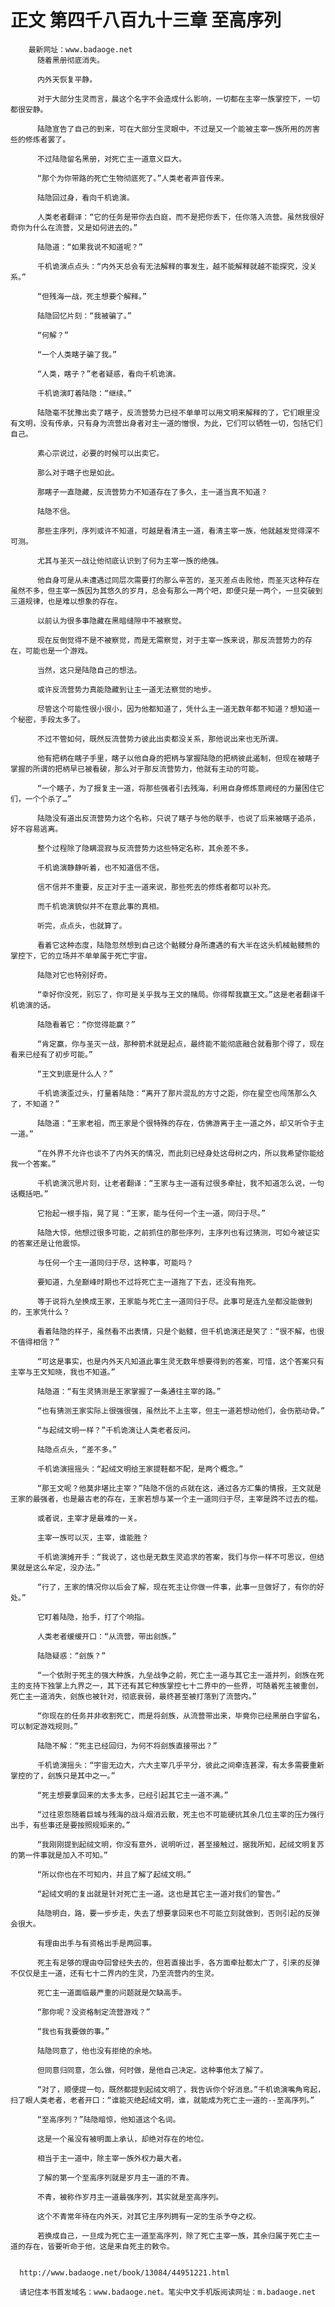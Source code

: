 # 正文 第四千八百九十三章 至高序列
        最新网址：www.badaoge.net
          随着黑册彻底消失。
      
          内外天恢复平静。
      
          对于大部分生灵而言，晨这个名字不会造成什么影响，一切都在主宰一族掌控下，一切都很安静。
      
          陆隐宣告了自己的到来，可在大部分生灵眼中，不过是又一个能被主宰一族所用的厉害些的修炼者罢了。
      
          不过陆隐留名黑册，对死亡主一道意义巨大。
      
          “那个为你带路的死亡生物彻底死了。”人类老者声音传来。
      
          陆隐回过身，看向千机诡演。
      
          人类老者翻译：“它的任务是带你去白庭，而不是把你丢下，任你落入流营。虽然我很好奇你为什么在流营，又是如何进去的。”
      
          陆隐道：“如果我说不知道呢？”
      
          千机诡演点点头：“内外天总会有无法解释的事发生，越不能解释就越不能探究，没关系。”
      
          “但残海一战，死主想要个解释。”
      
          陆隐回忆片刻：“我被骗了。”
      
          “何解？”
      
          “一个人类瞎子骗了我。”
      
          “人类，瞎子？”老者疑惑，看向千机诡演。
      
          千机诡演盯着陆隐：“继续。”
      
          陆隐毫不犹豫出卖了瞎子，反流营势力已经不单单可以用文明来解释的了，它们眼里没有文明，没有传承，只有身为流营出身者对主一道的憎恨，为此，它们可以牺牲一切，包括它们自己。
      
          素心宗说过，必要的时候可以出卖它。
      
          那么对于瞎子也是如此。
      
          那瞎子一直隐藏，反流营势力不知道存在了多久，主一道当真不知道？
      
          陆隐不信。
      
          那些主序列，序列或许不知道，可越是看清主一道，看清主宰一族，他就越发觉得深不可测。
      
          尤其与圣灭一战让他彻底认识到了何为主宰一族的绝强。
      
          他自身可是从未遭遇过同层次需要打的那么辛苦的，圣灭差点击败他，而圣灭这种存在虽然不多，但主宰一族因为其悠久的岁月，总会有那么一两个吧，即便只是一两个，一旦突破到三道规律，也是难以想象的存在。
      
          以前认为很多事隐藏在黑暗缝隙中不被察觉。
      
          现在反倒觉得不是不被察觉，而是无需察觉，对于主宰一族来说，那反流营势力的存在，可能也是一个游戏。
      
          当然，这只是陆隐自己的想法。
      
          或许反流营势力真能隐藏到让主一道无法察觉的地步。
      
          尽管这个可能性很小很小，因为他都知道了，凭什么主一道无数年都不知道？想知道一个秘密，手段太多了。
      
          不过不管如何，既然反流营势力彼此出卖都没关系，那他说出来也无所谓。
      
          他有把柄在瞎子手里，瞎子以他自身的把柄与掌握陆隐的把柄彼此遏制，但现在被瞎子掌握的所谓的把柄早已被看破，那么对于那反流营势力，他就有主动的可能。
      
          “一个瞎子，为了报复主一道，将那些强者引去残海，利用自身修炼意阙经的力量困住它们，一个个杀了…”
      
          陆隐没有道出反流营势力这个名称，只说了瞎子与他的联手，也说了后来被瞎子追杀，好不容易逃离。
      
          整个过程除了隐瞒混寂与反流营势力这些特定名称，其余差不多。
      
          千机诡演静静听着，也不知道信不信。
      
          信不信并不重要，反正对于主一道来说，那些死去的修炼者都可以补充。
      
          而千机诡演貌似并不在意此事的真相。
      
          听完，点点头，也就算了。
      
          看着它这种态度，陆隐忽然想到自己这个骷髅分身所遭遇的有大半在这头机械骷髅熊的掌控下，它的立场并不单单属于死亡宇宙。
      
          陆隐对它也特别好奇。
      
          “幸好你没死，别忘了，你可是关乎我与王文的赌局。你得帮我赢王文。”这是老者翻译千机诡演的话。
      
          陆隐看着它：“你觉得能赢？”
      
          “肯定赢，你与圣灭一战，那种箭术就是起点，最终能不能彻底融合就看那个得了，现在看来已经有了初步可能。”
      
          “王文到底是什么人？”
      
          千机诡演歪过头，打量着陆隐：“离开了那片混乱的方寸之距，你在星空也闯荡那么久了，不知道？”
      
          陆隐道：“王家老祖，而王家是个很特殊的存在，仿佛游离于主一道之外，却又听令于主一道。”
      
          “在外界不允许也谈不了内外天的情况，而此刻已经身处这母树之内，所以我希望你能给我一个答案。”
      
          千机诡演沉思片刻，让老者翻译：“王家与主一道有过很多牵扯，我不知道怎么说，一句话概括吧。”
      
          它抬起一根手指，晃了晃：“王家，能与任何一个主一道，同归于尽。”
      
          陆隐大惊，他想过很多可能，之前抓住的那些序列，主序列也有过猜测，可如今被证实的答案还是让他震惊。
      
          与任何一个主一道同归于尽，这种事，可能吗？
      
          要知道，九垒巅峰时期也不过将死亡主一道拖了下去，还没有拖死。
      
          等于说将九垒换成王家，王家能与死亡主一道同归于尽。此事可是连九垒都没能做到的，王家凭什么？
      
          看着陆隐的样子，虽然看不出表情，只是个骷髅，但千机诡演还是笑了：“很不解，也很不值得相信？”
      
          “可这是事实，也是内外天凡知道此事生灵无数年想要得到的答案，可惜，这个答案只有主宰与王文知晓，我也不知道。”
      
          陆隐道：“有生灵猜测是王家掌握了一条通往主宰的路。”
      
          “也有猜测王家实际上很强很强，虽然比不上主宰，但主一道若想动他们，会伤筋动骨。”
      
          “与起绒文明一样？”千机诡演让人类老者反问。
      
          陆隐点点头，“差不多。”
      
          千机诡演摇摇头：“起绒文明给王家提鞋都不配，是两个概念。”
      
          “那王文呢？他莫非堪比主宰？”陆隐不信的点就在这，通过各方汇集的情报，王文就是王家的最强者，也是最古老的存在，王家若想与某一个主一道同归于尽，主宰是跨不过去的槛。
      
          或者说，主宰才是最难的一关。
      
          主宰一族可以灭，主宰，谁能胜？
      
          千机诡演摊开手：“我说了，这也是无数生灵追求的答案，我们与你一样不可思议，但结果就是这么牟定，没办法。”
      
          “行了，王家的情况你以后会了解，现在死主让你做一件事，此事一旦做好了，有你的好处。”
      
          它盯着陆隐，抬手，打了个响指。
      
          人类老者缓缓开口：“从流营，带出刽族。”
      
          陆隐疑惑：“刽族？”
      
          “一个依附于死主的强大种族，九垒战争之前，死亡主一道与其它主一道并列，刽族在死主的支持下独掌上九界之一，其下还有其它种族掌控七十二界中的一些界，可随着死主被重创，死亡主一道消失，刽族也被针对，彻底衰弱，最终甚至被打落到了流营内。”
      
          “你现在的任务并非收割死亡，而是将刽族，从流营带出来，毕竟你已经黑册白字留名，可以制定游戏规则。”
      
          陆隐不解：“死主已经回归，为何不将刽族直接带出？”
      
          千机诡演摇头：“宇宙无边大，六大主宰几乎平分，彼此之间牵连甚深，有太多需要重新掌控的了，刽族只是其中之一。”
      
          “死主想要拿回来的太多太多，已经引起其它主一道不满。”
      
          “过往恩怨随着巨城与残海的战斗烟消云散，死主也不可能硬抗其余几位主宰的压力强行出手，有些事还是要按照规矩来的。”
      
          “我刚刚提到起绒文明，你没有意外，说明听过，甚至接触过，据我所知，起绒文明复苏的第一件事就是加入不可知。”
      
          “所以你也在不可知内，并且了解了起绒文明。”
      
          “起绒文明的复出就是针对死亡主一道。这也是其它主一道对我们的警告。”
      
          陆隐明白，路，要一步步走，失去了想要拿回来也不可能立刻就做到，否则引起的反弹会很大。
      
          有理由出手与有资格出手是两回事。
      
          死主有足够的理由夺回曾经失去的，但若直接出手，各方面牵扯都太广了，引来的反弹不仅仅是主一道，还有七十二界内的生灵，乃至流营内的生灵。
      
          死亡主一道面临最严重的问题就是欠缺高手。
      
          “那你呢？没资格制定流营游戏？”
      
          “我也有我要做的事。”
      
          陆隐同意了，他也没有拒绝的余地。
      
          但同意归同意，怎么做，何时做，是他自己决定。这种事他太了解了。
      
          “对了，顺便提一句，既然都提到起绒文明了，我告诉你个好消息。”千机诡演嘴角弯起，扫了眼人类老者，老者开口：“谁能灭绝起绒文明，谁，就能成为死亡主一道的--至高序列。”
      
          “至高序列？”陆隐暗惊，他知道这个名词。
      
          这是一个虽没有被明面上承认，却绝对存在的地位。
      
          相当于主一道中，除主宰一族外权力最大者。
      
          了解的第一个至高序列就是岁月主一道的不青。
      
          不青，被称作岁月主一道最强序列，其实就是至高序列。
      
          这个不青常年待在内外天，对其它主序列拥有一定的生杀予夺之权。
      
          若换成自己，一旦成为死亡主一道至高序列，除了死亡主宰一族，其余归属于死亡主一道的存在，皆要听命于他，这是来自死主的敕令。
      
      
      http://www.badaoge.net/book/13084/44951221.html
      
      请记住本书首发域名：www.badaoge.net。笔尖中文手机版阅读网址：m.badaoge.net